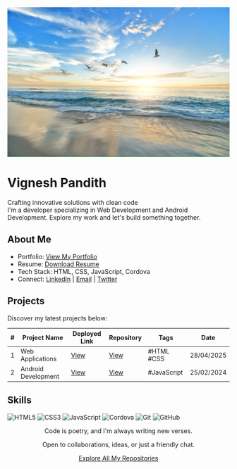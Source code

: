 <div align="center"> 
  <img src="https://github.com/Vignesha0408/Vignesha0408/blob/main/Images/pic_2.png?raw=true" width="800" height="340" alt="Vignesh Pandith's GitHub Banner">
</div>

# Vignesh Pandith

Crafting innovative solutions with clean code  
I'm a developer specializing in Web Development and Android Development. Explore my work and let's build something together.

## About Me

- Portfolio: [View My Portfolio](https://vignesha0408.github.io/portfolio/index.html)
- Resume: [Download Resume](https://drive.google.com/uc?export=download&id=1XgkvfQa52XJJfxyyseEKljie8jt7kaKj)
- Tech Stack: HTML, CSS, JavaScript, Cordova
- Connect: [LinkedIn](https://www.linkedin.com/in/vignesha-u-g-45551a285/) | [Email](mailto:your-chetanpandith04@gmail.com) | [Twitter](https://twitter.com/Vignesh81385550)

## Projects

Discover my latest projects below:

| # | Project Name | Deployed Link | Repository | Tags | Date |
|---|--------------|---------------|------------|------|------|
| 1 | Web Applications | [View](https://vignesha0408.github.io/vignesh-s-html-pages/) | [View](https://github.com/Vignesha0408/cordova-android-app/tree/main/html_collection) | #HTML #CSS | 28/04/2025 |
| 2 | Android Development | [View](https://vignesha0408.github.io/cordova-android-app/) | [View](https://github.com/Vignesha0408/cordova-android-app) | #JavaScript | 25/02/2024 |

## Skills

![HTML5](https://img.shields.io/badge/-HTML5-E34F26?style=flat-square&logo=html5&logoColor=white)
![CSS3](https://img.shields.io/badge/-CSS3-1572B6?style=flat-square&logo=css3&logoColor=white)
![JavaScript](https://img.shields.io/badge/-JavaScript-F7DF1E?style=flat-square&logo=javascript&logoColor=black)
![Cordova](https://img.shields.io/badge/-Cordova-35434F?style=flat-square&logo=apache-cordova&logoColor=white)
![Git](https://img.shields.io/badge/-Git-F05032?style=flat-square&logo=git&logoColor=white)
![GitHub](https://img.shields.io/badge/-GitHub-181717?style=flat-square&logo=github&logoColor=white)

<div align="center">
  <p>Code is poetry, and I'm always writing new verses.</p>
  <p>Open to collaborations, ideas, or just a friendly chat.</p>
  <p><a href="https://github.com/Vignesha0408?tab=repositories">Explore All My Repositories</a></p>
</div>
